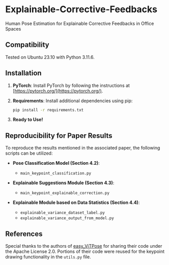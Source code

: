 # Explainable-Corrective-Feedbacks
Human Pose Estimation for Explainable Corrective Feedbacks in Office Spaces

## Compatibility
Tested on Ubuntu 23.10 with Python 3.11.6.


## Installation

1. **PyTorch**: Install PyTorch by following the instructions at [https://pytorch.org/](https://pytorch.org/).

2. **Requirements**: Install additional dependencies using pip:

    ```bash
    pip install -r requirements.txt
    ```

3. **Ready to Use!**


## Reproducibility for Paper Results

To reproduce the results mentioned in the associated paper, the following scripts can be utilized:

- **Pose Classification Model (Section 4.2)**:
  - `main_keypoint_classification.py`

- **Explainable Suggestions Module (Section 4.3)**:
  - `main_keypoint_explainable_correction.py`

- **Explainable Module based on Data Statistics (Section 4.4)**:
  - `explainable_variance_dataset_label.py`
  - `explainable_variance_output_from_model.py`

## References

Special thanks to the authors of [easy_ViTPose](https://github.com/JunkyByte/easy_ViTPose) for sharing their code under the Apache License 2.0. Portions of their code were reused for the keypoint drawing functionality in the `utils.py` file.

